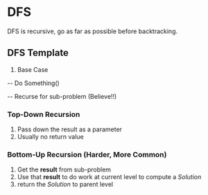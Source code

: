 # DFS

DFS is recursive, go as far as possible before backtracking.

## DFS Template

1. Base Case

-- Do Something()

-- Recurse for sub-problem (Believe!!)

### Top-Down Recursion

1. Pass down the result as a parameter <br>
2. Usually no return value <br>

### Bottom-Up Recursion (Harder, More Common)

1. Get the **result** from sub-problem <br>
2. Use that **result** to do work at current level to compute a *Solution* <br>
3. return the *Solution* to parent level


